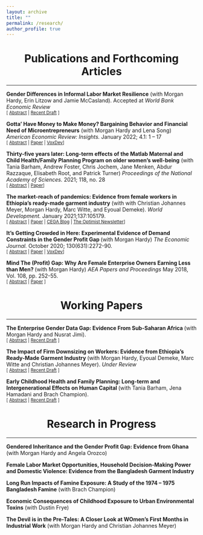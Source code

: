 ```yaml
---
layout: archive
title: ""
permalink: /research/
author_profile: true
---
```




<h1 id="publications">
	<center> Publications and Forthcoming Articles</center>
</h1>
<hr>

<p><strong>Gender Differences in Informal Labor Market Resilience</strong> (with Morgan Hardy, Erin Litzow and Jamie McCasland). Accepted at <em> World Bank Economic Review </em>
<br>
<small>[ <a href="#/" onclick="visib('genddiff')">Abstract</a> | <a href="/files/WBER_GenderResilience_RevisedManuscript_2022_0923.pdf">Recent Draft</a> ] </small>
<p>

<div id="genddiff" style="display: none; text-align: justify; line-height: 1.2"><small> This paper reports on the universe of garment-making firm owners in a Ghanaian district capital during the COVID-19 crisis. By July 2020, 80% of both male- and female-owned firms were operational. Using pre-pandemic data, we document that selection into persistent closure differs by gender. Consistent with a "cleansing effect" of recessions and highlighting the presence of marginal female entrepreneurs, female-owned firms that remain closed past the spring lockdown are negatively selected on pre-pandemic sales. The pre-pandemic sales distributions of female survivors and non-survivors are significantly different from each other. Female owners of non-operational firms exit to non-employment and experience large decreases in overall earnings. Persistently-closed male-owned firms are not selected on pre-pandemic firm characteristics. Instead, their owners are 36 percentage points more likely to have another income generating activity prior to the crisis and fully compensate for revenue losses in their core businesses with these alternative income generating activities.</small><br><br></div>


<p><strong>Gotta’ Have Money to Make Money? Bargaining Behavior and Financial Need of Microentrepreneurs</strong> (with Morgan Hardy and Lena Song) <em> American Economic Review: Insights. </em> January 2022; 4.1: 1 – 17 
<br>
<small>[ <a href="#/" onclick="visib('gotta')">Abstract</a> | <a href="https://www.aeaweb.org/articles?id=10.1257/aeri.20200723">Paper</a> | <a href="https://voxdev.org/topic/firms-trade/how-financial-need-affects-pricing-evidence-small-businesses-ghana">VoxDev</a>] </small>
<p>

<div id="gotta" style="display: none; text-align: justify; line-height: 1.2"><small> Bargaining over real prices with microenterprise owners in Ghana, we show that sellers with less per capita household liquidity agree to lower sale prices. This relationship is robust across firms and within firms over time, even after controlling for a plethora of time-varying observables. A computerized bargaining experiment, with randomized initial payout sizes, corroborates the real-bargaining findings. This pattern can be explained by an application of classical bargaining theory that includes endowments and utility functions with decreasing absolute risk aversion. The potential poverty-multiplying implications of pricing behavior is a key frontier in understanding barriers to the profitability of microenterprises.</small><br><br></div>


<p><strong>Thirty-five years later: Long-term effects of the Matlab Maternal and Child Health/Family Planning Program on older women’s well-being</strong> (with Tania Barham, Andrew Foster, Chris Jochem, Jane Menken, Abdur Razzaque, Elisabeth Root, and Patrick Turner) <em> Proceedings of the National Academy of Sciences. </em> 2021; 118, no. 28
<br>
<small>[ <a href="#/" onclick="visib('thirtyfive')">Abstract</a> | <a href="https://www.pnas.org/doi/abs/10.1073/pnas.2101160118">Paper</a>] </small>
<p>

<div id="thirtyfive" style="display: none; text-align: justify; line-height: 1.2"><small>Few studies have addressed links between family planning programs and long-term benefits for women’s health and economic outcomes, especially in societies where old-age support and women’s status are tied to childbearing and where smaller families may carry negative consequences for women. We analyzed the maternal and child health/family planning (MCH/FP) program, a highly effective intervention introduced in the rural Matlab subdistrict of Bangladesh in 1977 with a subsequent 12-y differential in service access. We found significant differences in lifetime contraceptive behavior and completed fertility among women born 1938−1973. We found few effects on later health or economic outcomes except for an association of MCH/FP with poorer overall health and poorer metabolic health among women born 1950−1961.</small><br><br></div>


<p><strong>The market-reach of pandemics: Evidence from female workers in Ethiopia’s ready-made garment industry</strong> (with with Christian Johannes Meyer, Morgan Hardy, Marc Witte, and Eyoual Demeke). <em> World Development.</em> January 2021;137:105179.
<br>
<small>[ <a href="#/" onclick="visib('mktreach')">Abstract</a> | <a href="https://www.sciencedirect.com/science/article/pii/S0305750X20303065?casa_token=0jPhTyunN2sAAAAA:YY-BeDuXqSG6xnZ1qvN1g5XUniUIrxJUrtxqVkh9xB2XFzt9Uo10pKufsRREHTSp0Do0kH8Rnhk">Paper</a> | <a href="https://medium.com/center-for-effective-global-action/whats-the-market-reach-of-covid-19-evidence-from-ethiopia-s-ready-made-garment-industry-5ea5d9dd0ad2">CEGA Blog</a> | <a href="https://ww2.gatesfoundation.org/Ideas/Articles/coronavirus-economic-impact-women">The Optimist Newsletter</a>] </small>
<p>

<div id="mktreach" style="display: none; text-align: justify; line-height: 1.2"><small> In a globalized world, pandemics transmit impacts through markets. We document employment changes, coping strategies, and welfare of garment factory workers in Ethiopia’s largest industrial park during the early stages of the Coronavirus Disease 2019 pandemic. We field a phone survey of female workers during a two month period in which cases are rapidly rising globally, but not locally. Our data suggest significant changes in employment, high levels of migration away from urban areas to rural areas if women are no longer working, and high levels of food insecurity. These findings compel a research and policy focus on documenting and mitigating the market-reach of pandemics on low-income workers at the margins. </small><br><br></div>


<p><strong>It’s Getting Crowded in Here: Experimental Evidence of Demand Constraints in the Gender Profit Gap </strong> (with Morgan Hardy) <em> The Economic Journal. </em> October 2020; 130(631):2272-90.
<br>
<small>[ <a href="#/" onclick="visib('crowd')">Abstract</a> | <a href="https://academic.oup.com/ej/article-abstract/130/631/2272/5857998?login=false">Paper</a> | <a href="https://voxdev.org/topic/firms-trade/if-she-builds-it-they-won-t-come-gender-profit-gap">VoxDev</a>] </small>
<p>

<div id="crowd" style="display: none; text-align: justify; line-height: 1.2"><small> This article considers market-level contributors to the well-documented gender profit gap among micro-entrepreneurs. We combine data from a garment-making firm census and market research survey in Ghana, uncovering a gender gap in the market-size-to-firm ratio and observing disproportionate self-reports of ‘not enough customers’ from female owners. We develop a simple model and discuss implications of potential gender differences in demand constraints. As experimental corroboration, we show that female-owned firms expand production and experience profit increases in response to random demand shocks, while male-owned firms do not. Nationally representative data echoes our experimental findings, showing more crowding in female-dominated industries.</small><br><br></div>



<p><strong> Mind The (Profit) Gap: Why Are Female Enterprise Owners Earning Less than Men? </strong> (with Morgan Hardy) <em> AEA Papers and Proceedings </em> May 2018, Vol. 108, pp. 252-55.
<br>
<small>[ <a href="#/" onclick="visib('mindgap')">Abstract</a> | <a href="https://www.aeaweb.org/articles?id=10.1257/pandp.20181025">Paper</a> ] </small>
<p>

<div id="mindgap" style="display: none; text-align: justify; line-height: 1.2"><small> We explore potential causes for the well-documented profit gap between male- and female-owned microenterprises in low-income countries. We use rich data from an ongoing field project in Ghana's garment making sector, and our study sample consists of all garment making firms in a midsize district capital. Even within the same industry, male-owned firms earn nearly twice as much profit as female-owned firms. Furthermore, we find the large and persistent gender difference in profits cannot be explained by our extensive firm- and owner-level characteristics. We conclude that factors outside of individual firm or firm-owner characteristics are likely to be at play.</small><br><br></div>


<h1 id="-workingpapers-">
	<center>Working Papers </center>
</h1>
<hr>


<p><strong> The Enterprise Gender Data Gap: Evidence From Sub-Saharan Africa </strong> (with Morgan Hardy and Nusrat Jimi).
<br>
<small>[ <a href="#/" onclick="visib('datagap')">Abstract</a> | <a href="/files/Data_Gaps_Hardy_Kagy_Jimi.pdf">Recent Draft</a> ] </small>
<p>

<div id="datagap" style="display: none; text-align: justify; line-height: 1.2"><small> Using data from 43 countries in Sub-Saharan Africa, we document large variations in women- owned enterprise representation and estimates of gender gaps in enterprise performance between commonly available data sources. We provide empirical evidence that these differences are driven by variations in gender-blind sampling protocols. Women-owned enterprises are less likely to meet the sampling criteria for most widely available enterprise data and those that do are more positively selected on performance, relative to male-owned enterprises. We document differences in implied policy and research priorities; sources with higher women- owned enterprise representation point toward issues of market access, over more commonly studied barriers.</small><br><br></div>


<p><strong> The Impact of Firm Downsizing on Workers: Evidence from Ethiopia’s Ready-Made Garment Industry </strong> (with Morgan Hardy, Eyoual Demeke, Marc Witte and Christian Johannes Meyer). <em> Under Review </em>
<br>
<small>[ <a href="#/" onclick="visib('downsize')">Abstract</a> | <a href="">Recent Draft</a> ] </small>
<p>


<p><strong> Early Childhood Health and Family Planning: Long-term and Intergenerational Effects on Human Capital </strong> (with Tania Barham, Jena Hamadani and Brach Champion).
<br>
<small>[ <a href="#/" onclick="visib('childhealth')">Abstract</a> | <a href="">Recent Draft</a> ] </small>
<p>


<h1 id="-in-progress-">
	<center> Research in Progress </center>
</h1>
<hr>

<p><strong>Gendered Inheritance and the Gender Profit Gap: Evidence from Ghana</strong> (with Morgan Hardy and Angela Orozco)
<br>
<p>

<p><strong>Female Labor Market Opportunities, Household Decision-Making Power and Domestic Violence: Evidence from the Bangladesh Garment Industry</strong>
<br>
<p>

<p><strong>Long Run Impacts of Famine Exposure: A Study of the 1974 – 1975 Bangladesh Famine</strong> (with Brach Champion)
<br>
<p>


<p><strong>Economic Consequences of Childhood Exposure to Urban Environmental Toxins</strong> (with Dustin Frye)
<br>
<p>


<p><strong>The Devil is in the Pre-Tales: A Closer Look at WOmen’s First Months in Industrial Work</strong> (with Morgan Hardy and Christian Johannes Meyer)
<br>
<p>


<script> function visib(id) { var x = document.getElementById(id); if (x.style.display === "block") { x.style.display = "none"; } else { x.style.display = "block"; } } </script>
































